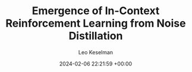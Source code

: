 ---
layout: post
title:  "Emergence of In-Context Reinforcement Learning from Noise Distillation"
date:   2024-02-06 22:21:59 +00:00
image: /images/ad_vareps.jpg
categories: research
author: "Leo Keselman"
authors: "<strong>Ilya Zisman</strong>, Vladislav Kurenkov, Alexander Nikulin, Viacheslav Sinii, Sergey Kolesnikov"
venue: "arXiv"
arxiv: https://arxiv.org/abs/2312.12275
code: null
---